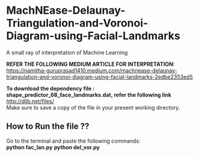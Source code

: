 # MachNEase-Delaunay-Triangulation-and-Voronoi-Diagram-using-Facial-Landmarks
A small ray of interpretation of Machine Learning 

**REFER THE FOLLOWING MEDIUM ARTICLE FOR INTERPRETATION:**
<br/>https://namitha-guruprasad1410.medium.com/machnease-delaunay-triangulation-and-voronoi-diagram-using-facial-landmarks-2edbe2353ed5</br>

**To download the dependency file : shape_predictor_68_face_landmarks.dat, refer the following link**<br/> 
http://dlib.net/files/
</br>Make sure to save a copy of the file in your present working directory.

## How to Run the file ?? 
Go to the terminal and paste the following commands:</br>
**python fac_lan.py**
**python del_vor.py**
